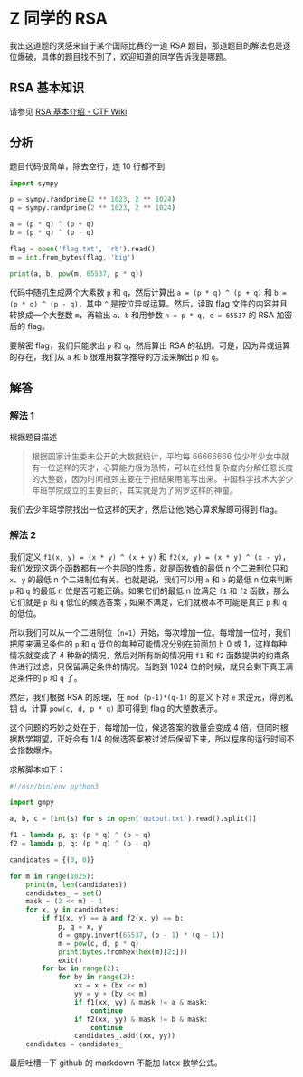# Z 同学的 RSA

我出这道题的灵感来自于某个国际比赛的一道 RSA 题目，那道题目的解法也是逐位爆破，具体的题目找不到了，欢迎知道的同学告诉我是哪题。

## RSA 基本知识
请参见 [RSA 基本介绍 - CTF Wiki](https://ctf-wiki.github.io/ctf-wiki/crypto/asymmetric/rsa/rsa_theory/)

## 分析

题目代码很简单，除去空行，连 10 行都不到

```python
import sympy

p = sympy.randprime(2 ** 1023, 2 ** 1024)
q = sympy.randprime(2 ** 1023, 2 ** 1024)

a = (p * q) ^ (p + q)
b = (p * q) ^ (p - q)

flag = open('flag.txt', 'rb').read()
m = int.from_bytes(flag, 'big')

print(a, b, pow(m, 65537, p * q))
```

代码中随机生成两个大素数 `p` 和 `q`，然后计算出 `a = (p * q) ^ (p + q)` 和 `b = (p * q) ^ (p - q)`，其中 `^` 是按位异或运算。然后，读取 flag 文件的内容并且转换成一个大整数 `m`，再输出 `a`、`b` 和用参数 `n = p * q, e = 65537` 的 RSA 加密后的 flag。

要解密 flag，我们只能求出 `p` 和 `q`，然后算出 RSA 的私钥。可是，因为异或运算的存在，我们从 `a` 和 `b` 很难用数学推导的方法来解出 `p` 和 `q`。

## 解答

### 解法 1

根据题目描述

> 根据国家计生委未公开的大数据统计，平均每 66666666 位少年少女中就有一位这样的天才，心算能力极为恐怖，可以在线性复杂度内分解任意长度的大整数，因为时间瓶颈主要在于把结果用笔写出来。中国科学技术大学少年班学院成立的主要目的，其实就是为了网罗这样的神童。

我们去少年班学院找出一位这样的天才，然后让他/她心算求解即可得到 flag。

### 解法 2

我们定义 `f1(x, y) = (x * y) ^ (x + y)` 和 `f2(x, y) = (x * y) ^ (x - y)`，我们发现这两个函数都有一个共同的性质，就是函数值的最低 n 个二进制位只和 `x`、`y` 的最低 n 个二进制位有关。也就是说，我们可以用 `a` 和 `b` 的最低 n 位来判断 `p` 和 `q` 的最低 n 位是否可能正确。如果它们的最低 n 位满足 `f1` 和 `f2` 函数，那么它们就是 `p` 和 `q` 低位的候选答案；如果不满足，它们就根本不可能是真正 `p` 和 `q` 的低位。

所以我们可以从一个二进制位（`n=1`）开始，每次增加一位。每增加一位时，我们把原来满足条件的 `p` 和 `q` 低位的每种可能情况分别在前面加上 0 或 1，这样每种情况就变成了 4 种新的情况，然后对所有新的情况用 `f1` 和 `f2` 函数提供的约束条件进行过滤，只保留满足条件的情况。当跑到 1024 位的时候，就只会剩下真正满足条件的 `p` 和 `q` 了。

然后，我们根据 RSA 的原理，在 `mod (p-1)*(q-1)` 的意义下对 `e` 求逆元，得到私钥 `d`，计算 `pow(c, d, p * q)` 即可得到 flag 的大整数表示。

这个问题的巧妙之处在于，每增加一位，候选答案的数量会变成 4 倍，但同时根据数学期望，正好会有 1/4 的候选答案被过滤后保留下来，所以程序的运行时间不会指数爆炸。

求解脚本如下：

```python
#!/usr/bin/env python3

import gmpy

a, b, c = [int(s) for s in open('output.txt').read().split()]

f1 = lambda p, q: (p * q) ^ (p + q)
f2 = lambda p, q: (p * q) ^ (p - q)

candidates = {(0, 0)}

for m in range(1025):
    print(m, len(candidates))
    candidates_ = set()
    mask = (2 << m) - 1
    for x, y in candidates:
        if f1(x, y) == a and f2(x, y) == b:
            p, q = x, y
            d = gmpy.invert(65537, (p - 1) * (q - 1))
            m = pow(c, d, p * q)
            print(bytes.fromhex(hex(m)[2:]))
            exit()
        for bx in range(2):
            for by in range(2):
                xx = x + (bx << m)
                yy = y + (by << m)
                if f1(xx, yy) & mask != a & mask:
                    continue
                if f2(xx, yy) & mask != b & mask:
                    continue
                candidates_.add((xx, yy))
    candidates = candidates_
```

最后吐槽一下 github 的 markdown 不能加 latex 数学公式。
